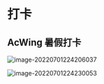 # 打卡

## AcWing 暑假打卡

![image-20220701224206037](https://img.zimei.xyz/202207012242111.png)

![image-20220701224230053](https://img.zimei.xyz/202207012242098.png)

